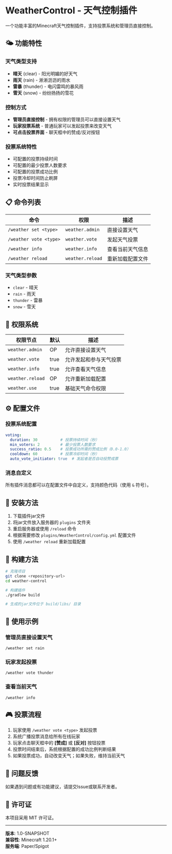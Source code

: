 # WeatherControl - 天气控制插件

一个功能丰富的Minecraft天气控制插件，支持投票系统和管理员直接控制。

## 🌤️ 功能特性

### 天气类型支持
- **晴天** (clear) - 阳光明媚的好天气
- **雨天** (rain) - 淅淅沥沥的雨水
- **雷暴** (thunder) - 电闪雷鸣的暴风雨
- **雪天** (snow) - 纷纷扬扬的雪花

### 控制方式
- **管理员直接控制** - 拥有权限的管理员可以直接设置天气
- **玩家投票系统** - 普通玩家可以发起投票来改变天气
- **可点击投票界面** - 聊天框中的赞成/反对按钮

### 投票系统特性
- 可配置的投票持续时间
- 可配置的最少投票人数要求
- 可配置的投票成功比例
- 投票冷却时间防止刷屏
- 实时投票结果显示

## 📋 命令列表

| 命令 | 权限 | 描述 |
|------|------|------|
| `/weather set <type>` | `weather.admin` | 直接设置天气 |
| `/weather vote <type>` | `weather.vote` | 发起天气投票 |
| `/weather info` | `weather.info` | 查看当前天气信息 |
| `/weather reload` | `weather.reload` | 重新加载配置文件 |

### 天气类型参数
- `clear` - 晴天
- `rain` - 雨天
- `thunder` - 雷暴
- `snow` - 雪天

## 🔐 权限系统

| 权限节点 | 默认 | 描述 |
|----------|------|------|
| `weather.admin` | OP | 允许直接设置天气 |
| `weather.vote` | true | 允许发起和参与天气投票 |
| `weather.info` | true | 允许查看天气信息 |
| `weather.reload` | OP | 允许重新加载配置 |
| `weather.use` | true | 基础天气命令权限 |

## ⚙️ 配置文件

### 投票系统配置
```yaml
voting:
  duration: 30          # 投票持续时间（秒）
  min_voters: 2         # 最少投票人数要求
  success_ratio: 0.5    # 投票成功所需的赞成比例（0.0-1.0）
  cooldown: 60          # 投票冷却时间（秒）
  auto_vote_initiator: true  # 发起者是否自动投赞成票
```

### 消息自定义
所有插件消息都可以在配置文件中自定义，支持颜色代码（使用 `&` 符号）。

## 🚀 安装方法

1. 下载插件jar文件
2. 将jar文件放入服务器的 `plugins` 文件夹
3. 重启服务器或使用 `/reload` 命令
4. 根据需要修改 `plugins/WeatherControl/config.yml` 配置文件
5. 使用 `/weather reload` 重新加载配置

## 🔧 构建方法

```bash
# 克隆项目
git clone <repository-url>
cd weather-control

# 构建插件
./gradlew build

# 生成的jar文件位于 build/libs/ 目录
```

## 📖 使用示例

### 管理员直接设置天气
```
/weather set rain
```

### 玩家发起投票
```
/weather vote thunder
```

### 查看当前天气
```
/weather info
```

## 🎮 投票流程

1. 玩家使用 `/weather vote <type>` 发起投票
2. 系统广播投票消息给所有在线玩家
3. 玩家点击聊天框中的 **[赞成]** 或 **[反对]** 按钮投票
4. 投票时间结束后，系统根据配置的成功比例判断结果
5. 如果投票成功，自动改变天气；如果失败，维持当前天气

## 🐛 问题反馈

如果遇到问题或有功能建议，请提交Issue或联系开发者。

## 📄 许可证

本项目采用 MIT 许可证。

---

**版本**: 1.0-SNAPSHOT  
**兼容性**: Minecraft 1.20.1+  
**服务端**: Paper/Spigot
